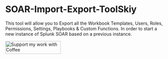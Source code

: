 # SOAR-Import-Export-ToolSkiy
This tool will allow you to Export all the Workbook Templates, Users, Roles, Permissions, Settings, Playbooks &amp; Custom Functions. In order to start a new instance of Splunk SOAR based on a previous instance.


<a href="https://www.buymeacoffee.com/igorDSkiy" target="_blank"><img src="https://cdn.buymeacoffee.com/buttons/default-orange.png" alt="Support my work with Coffee" height="41" width="174"></a>

